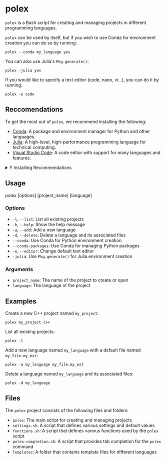 # polex

`polex` is a Bash script for creating and managing projects in different programming languages.

`polex` can be used by itself, but if you wish to use Conda for environment creation you can do so by running:
```
polex --conda my_language yes
```
You can also use Julia's `Pkg.generate()`:

```
polex -julia yes
```

If you would like to specify a text editor (code, nano, vi...), you can do it by running:

```
polex -e code
```

## Reccomendations

To get the most out of `polex`, we recommend installing the following:

- [Conda](https://docs.conda.io/en/latest/miniconda.html): A package and environment manager for Python and other languages.
- [Julia](https://julialang.org/downloads/): A high-level, high-performance programming language for technical computing.
- [Visual Studio Code](https://code.visualstudio.com/): A code editor with support for many languages and features.

<details><summary>!! Installing Recommendations</summary>
<p>

You can download Miniconda by running the following commands:

```
mkdir -p ~/miniconda3
wget https://repo.anaconda.com/miniconda/Miniconda3-latest-Linux-x86_64.sh -O ~/miniconda3/miniconda.sh
bash ~/miniconda3/miniconda.sh -b -u -p ~/miniconda3
rm -rf ~/miniconda3/miniconda.sh
~/miniconda3/bin/conda init bash
```
It also works if you use a different conda distribution!

You can download Julia by running:
```
wget https://julialang-s3.julialang.org/bin/linux/x64/1.9/julia-1.9.0-linux-x86_64.tar.gz
tar zxvf julia-1.9.0-linux-x86_64.tar.gz
```

After installing Julia you also need to add its binary directory to your system `PATH`:

```
export PATH="$PATH:/path/to/<Julia directory>/bin"
```

Alternatively, you can simplify the installation of Julia by running:

```
sudo apt-get install julia
```

You can Install VSCode by running:
```
sudo apt-get install code
```

</p>
</details>


## Usage

polex [options] [project_name] [language]


### Options

- `-l`, `--list`: List all existing projects
- `-h`, `--help`: Show the help message
- `-a`, `--add`: Add a new language
- `-d`, `--delete`: Delete a language and its associated files
- `--conda`: Use Conda for Python environment creation
- `--conda-packages`: Use Conda for managing Python packages
- `-e`, `--editor`: Change default text editor
- `-julia`: Use `Pkg.generate()` for Julia environment creation

### Arguments

- `project_name`: The name of the project to create or open
- `language`: The language of the project

## Examples

Create a new C++ project named `my_project`:

```
polex my_project c++
```

List all existing projects:
```
polex -l
```
Add a new language named `my_language` with a default file named `my_file.my_ext`:
```
polex -a my_language my_file.my_ext
```

Delete a language named `my_language` and its associated files:
```
polex -d my_language
```

## Files

The `polex` project consists of the following files and folders:

- `polex`: The main script for creating and managing projects
- `settings.sh`: A script that defines various settings and default values
- `functions.sh`: A script that defines various functions used by the `polex` script
- `polex-completion.sh`: A script that provides tab completion for the `polex` command
- `Templates`: A folder that contains template files for different languages
